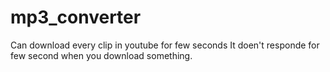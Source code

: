 # mp3_converter
Can download every clip in youtube for few seconds
It doen't responde for few second when you download something.
